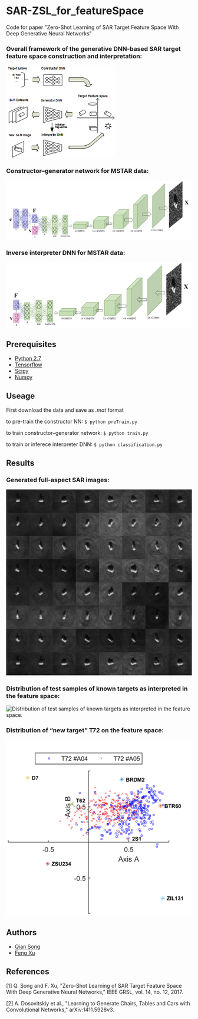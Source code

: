 # SAR-ZSL_for_featureSpace
Code for paper "Zero-Shot Learning of SAR Target Feature Space With  Deep Generative Neural Networks"

### Overall framework of the generative DNN-based SAR target feature space construction and interpretation:
![Overall framework of the generative DNN-based SAR target feature space construction and interpretation.](绘图1.png)

### Constructor–generator network for MSTAR data:
![Constructor–generator network for MSTAR data.](图片1.png)

### Inverse interpreter DNN for MSTAR data:
![Inverse interpreter DNN for MSTAR data.](图片2.png)

## Prerequisites
- [Python 2.7](https://www.python.org/)
- [Tensorflow](https://www.tensorflow.org/)
- [Scipy](http://www.scipy.org/install.html)
- [Numpy](http://www.numpy.org/)

## Useage
First download the data and save as *.mat* format

to pre-train the constructor NN:
`$ python preTrain.py`

to train constructor–generator network:
`$ python train.py`

to train or inferece interpreter DNN:
`$ python classification.py`

## Results
### Generated full-aspect SAR images:
![Generated full-aspect SAR images.](generatedImages.png)

### Distribution of test samples of known targets as interpreted in the feature space:
![Distribution of test samples of known targets as interpreted in the feature space.](known.png)

### Distribution of “new target” T72 on the feature space:
![Distribution of “new target” T72 on the feature space.](fig.png)

## Authors
- [Qian Song](https://github.com/QianSong-Cherry/)
- [Feng Xu](https://github.com/fudanxu/)

## References
[1] Q. Song and F. Xu, "Zero-Shot Learning of SAR Target Feature Space With  Deep Generative Neural Networks," IEEE GRSL, vol. 14, no. 12, 2017.

[2] A. Dosovitskiy et al., "Learning to Generate Chairs, Tables and Cars with Convolutional Networks," arXiv:1411.5928v3.
